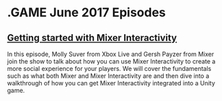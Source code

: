 # .GAME June 2017 Episodes

## [Getting started with Mixer Interactivity](Getting-started-with-Mixer-Interactivity)

In this episode, Molly Suver from Xbox Live and Gersh Payzer from Mixer join the show to talk about how you can use Mixer Interactivity to create a more social experience for your players. We will cover the fundamentals such as what both Mixer and Mixer Interactivity are and then dive into a walkthrough of how you can get Mixer Interactivity integrated into a Unity game.